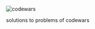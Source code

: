 ![codewars](https://www.codewars.com/users/gabrielfloresra/badges/large "codewars user URL")

solutions to problems of codewars
